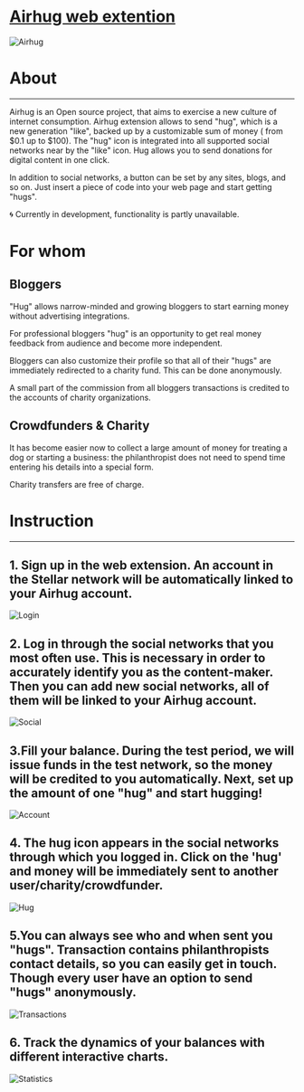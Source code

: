 # [Airhug web extention](https://airhug.click/)

![Airhug][logo]

# About

___

 Airhug is an Open source project, that aims to exercise a new culture of internet consumption. Airhug extension allows to send "hug", which is a new generation "like", backed up by a customizable sum of money ( from $0.1 up to $100). The "hug" icon is integrated into all supported social networks near by the "like" icon. Hug allows you to send donations for digital content in one click.


In addition to social networks, a button can be set by any sites, blogs, and so on. Just insert a piece of code into your web page and start getting "hugs".

🌀 Currently in development, functionality is partly unavailable.


# For whom

## Bloggers
"Hug" allows narrow-minded and growing bloggers to start earning money without advertising integrations.

For professional bloggers "hug" is an opportunity to get real money feedback from audience and become more independent.

Bloggers can also customize their profile so that all of their "hugs" are immediately redirected to a charity fund. This can be done anonymously.

A small part of the commission from all bloggers transactions is credited to the accounts of charity organizations.


## Crowdfunders & Charity
It has become easier now to collect a large amount of money for treating a dog or starting a business: the philanthropist does not need to spend time entering his details into a special form.

Charity transfers are free of charge.


# Instruction

___

## 1. Sign up in the web extension. An account in the Stellar network will be automatically linked to your Airhug account.
![Login][login]

## 2. Log in through the social networks that you most often use. This is necessary in order to accurately identify you as the content-maker. Then you can add new social networks, all of them will be linked to your Airhug account.
![Social][social]

## 3.Fill your balance. During the test period, we will issue funds in the test network, so the money will be credited to you automatically. Next, set up the amount of one "hug" and start hugging!

![Account][account]

## 4. The hug icon appears in the social networks through which you logged in. Click on the 'hug' and money will be immediately sent to another user/charity/crowdfunder.

![Hug][hug]

## 5.You can always see who and when sent you "hugs". Transaction contains philanthropists contact details, so you can easily get in touch. Though every user have an option to send "hugs" anonymously.

![Transactions][transactions]

## 6. Track the dynamics of your balances with different interactive charts.

![Statistics][statistics]

[hug]:./instructionPics/hug.png
[logo]:./instructionPics/logo.png
[login]:./instructionPics/login.png
[social]:./instructionPics/social.png
[account]:./instructionPics/account.png
[transactions]:./instructionPics/transactions.png
[statistics]:./instructionPics/statistics.png
